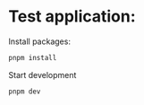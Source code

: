 Test application:
=================

Install packages:
```bash
pnpm install
```

Start development
```bash
pnpm dev
```
